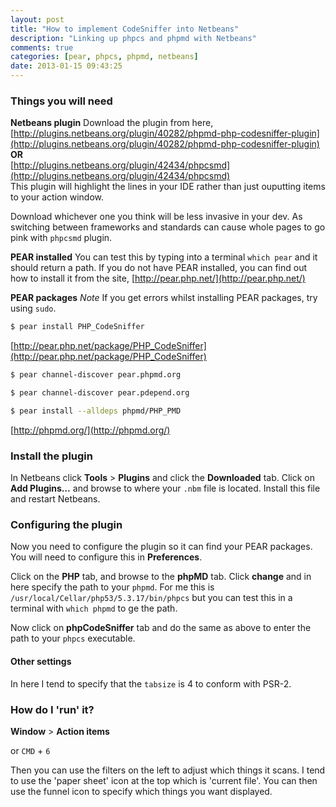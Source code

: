 ```yaml
---
layout: post
title: "How to implement CodeSniffer into Netbeans"
description: "Linking up phpcs and phpmd with Netbeans"
comments: true
categories: [pear, phpcs, phpmd, netbeans]
date: 2013-01-15 09:43:25
---
```


### Things you will need
**Netbeans plugin**
Download the plugin from here, [http://plugins.netbeans.org/plugin/40282/phpmd-php-codesniffer-plugin](http://plugins.netbeans.org/plugin/40282/phpmd-php-codesniffer-plugin)  
**OR**  
[http://plugins.netbeans.org/plugin/42434/phpcsmd](http://plugins.netbeans.org/plugin/42434/phpcsmd)  
This plugin will highlight the lines in your IDE rather than just ouputting items to your action window.  

Download whichever one you think will be less invasive in your dev. As switching between frameworks and standards can cause whole pages to go pink with `phpcsmd` plugin.

**PEAR installed**
You can test this by typing into a terminal `which pear` and it should return a path. If you do not have PEAR installed, you can find out how to install it from the site, [http://pear.php.net/](http://pear.php.net/)

**PEAR packages**
_Note_
If you get errors whilst installing PEAR packages, try using `sudo`.  

```bash
$ pear install PHP_CodeSniffer
```  
[http://pear.php.net/package/PHP_CodeSniffer](http://pear.php.net/package/PHP_CodeSniffer)

```bash
$ pear channel-discover pear.phpmd.org
```  
```bash
$ pear channel-discover pear.pdepend.org
```  
```bash
$ pear install --alldeps phpmd/PHP_PMD
```  
[http://phpmd.org/](http://phpmd.org/)

### Install the plugin
In Netbeans click **Tools** > **Plugins** and click the **Downloaded** tab. Click on **Add Plugins…** and browse to where your `.nbm` file is located. Install this file and restart Netbeans.

### Configuring the plugin
Now you need to configure the plugin so it can find your PEAR packages.
You will need to configure this in **Preferences**.

Click on the **PHP** tab, and browse to the **phpMD** tab. Click **change** and in here specify the path to your `phpmd`. For me this is `/usr/local/Cellar/php53/5.3.17/bin/phpcs` but you can test this in a terminal with `which phpmd` to ge the path.

Now click on **phpCodeSniffer** tab and do the same as above to enter the path to your `phpcs` executable.

#### Other settings
In here I tend to specify that the `tabsize` is 4 to conform with PSR-2.

### How do I 'run' it?
**Window** > **Action items**

or `CMD` + `6`

Then you can use the filters on the left to adjust which things it scans. I tend to use the 'paper sheet' icon at the top which is 'current file'. You can then use the funnel icon to specify which things you want displayed.
